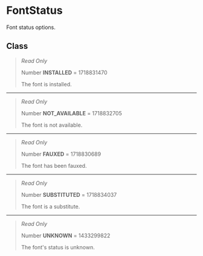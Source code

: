 # FontStatus
Font status options.

## Class
> *Read Only* 
> 
> Number **INSTALLED** = 1718831470
> 
> The font is installed.
*** 
> *Read Only* 
> 
> Number **NOT_AVAILABLE** = 1718832705
> 
> The font is not available.
*** 
> *Read Only* 
> 
> Number **FAUXED** = 1718830689
> 
> The font has been fauxed.
*** 
> *Read Only* 
> 
> Number **SUBSTITUTED** = 1718834037
> 
> The font is a substitute.
*** 
> *Read Only* 
> 
> Number **UNKNOWN** = 1433299822
> 
> The font's status is unknown.

